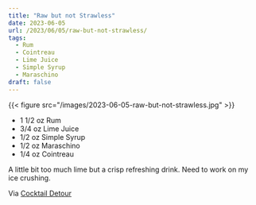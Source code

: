 ```yaml
---
title: "Raw but not Strawless"
date: 2023-06-05
url: /2023/06/05/raw-but-not-strawless/
tags:
  - Rum
  - Cointreau
  - Lime Juice
  - Simple Syrup
  - Maraschino
draft: false
---
```



{{< figure src="/images/2023-06-05-raw-but-not-strawless.jpg" >}}

* 1 1/2 oz Rum
* 3/4 oz Lime Juice
* 1/2 oz Simple Syrup
* 1/2 oz Maraschino
* 1/4 oz Cointreau

A little bit too much lime but a crisp refreshing drink. Need to work on my ice crushing.


Via [Cocktail Detour](https://cocktaildetour.com)